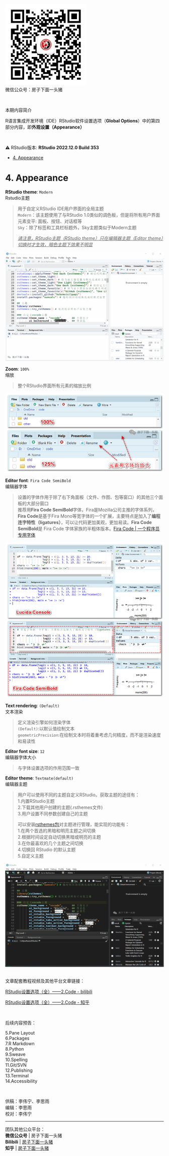 ![公众号](/Platform_materials/公众号二维码.jpg)    
  微信公众号：房子下面一头猪    

<br>

本期内容简介  

R语言集成开发环境（IDE）RStudio软件设置选项（**Global Options**）中的第四部分内容，即**外观设置（Appearance）**  
  
<br>  

:warning: RStudio版本: **RStudio 2022.12.0 Build 353**   

- [4. Appearance](#4-Appearance)  

#  4. Appearance  
  
**RStudio theme**: `Modern`  
  Rstudio主题  
> 用于自定义RStudio IDE用户界面的全局主题  
> `Modern`：该主题使用了与RStudio 1.0类似的调色板，但是将所有用户界面元素变平: 面板、按钮、对话框等  
> `Sky`：除了标签和工具栏标题外，Sky主题类似于Modern主题  
>  
>  _<u>请注意，RStudio主题（RStudio theme）只在编辑器主题（Editor theme）切换时才生效，暗色主题下效果不明显</u>_  
  
![RStudio主题](/RStudio设置选项/Appearance/image/RStudio主题.gif)  
  
**Zoom**: `100%`  
  缩放  
> 整个RStudio界面所有元素的缩放比例  
  
![全局缩放](/RStudio设置选项/Appearance/image/全局缩放.png)  
  
**Editor font**: `Fira Code SemiBold`  
  编辑器字体  
> 设置的字体作用于除了右下角面板（文件、作图、包等窗口）的其他三个面板的大部分窗口  
> 推荐用**Fira Code SemiBold**字体，Fira是Mozilla公司主推的字体系列，**Fira Code**是基于Fira Mono等宽字体的一个扩展，主要特点是加入了**编程连字特性（ligatures）**，可以让代码更加美观，更加易读。**Fira Code SemiBold**是 Fira Code 字体家族的半粗体版本。[Fira Code | 一个程序员专用字体](https://zhuanlan.zhihu.com/p/28134371)  
  
![Fira字体](/RStudio设置选项/Appearance/image/Fira字体.png)  
  
**Text rendering**: `(Default)`  
  文本渲染  
>  定义渲染引擎如何渲染字体   
>  `(Default)`:以默认值绘制文本  
>  `geometricPrecision`:在绘制文本时将着重考虑几何精度，而不是渲染速度和易读性  
  
**Editor font size**: `12`  
编辑器字体大小  
> 与字体设置选项的作用范围一致  
  
**Editor theme**: `Textmate(default)`  
  编辑器主题  
> 用户可以使用不同的主题自定义RStudio。获取主题的途径有：  
> 1.内置RStudio主题  
> 2.下载其他用户创建的主题(.rsthemes文件)  
> 3.用户设置不同参数创建自己的主题  
>  
> 可以安装[rsthemes包](https://github.com/gadenbuie/rsthemes)对主题进行管理，能实现的功能有：  
> 1.在两个首选的黑暗和明亮主题之间切换  
> 2.根据时间设定自动切换黑暗或明亮的主题  
> 3.在你最喜欢的几个主题之间切换  
> 4.切换回 RStudio 的默认主题  
> 5.自定义主题  
  
![主题切换和rsthemes包](/RStudio设置选项/Appearance/image/主题切换和rsthemes包.gif)
  

<br>  
文章配套教程视频及其他平台文章链接：

[RStudio设置选项（全）——2.Code - bilibili]()

[RStudio设置选项（全）——2.Code - 知乎](h)

<br>

后续内容预告：  
  
5.Pane Layout  
6.Packages  
7.R Markdown  
8.Python  
9.Sweave  
10.Spelling  
11.Git/SVN  
12.Publishing  
13.Terminal  
14.Accessibility  

<br>

供稿：李伟宁、李思雨  
编辑：李思雨  
校对：李伟宁  

---
  
团队其他公众平台：  
**微信公众号** | 房子下面一头猪  
**Bilibili** | [房子下面一头猪](https://space.bilibili.com/1521325260)  
**知乎** | [房子下面一头猪](https://www.zhihu.com/people/mang-guo-c-60-10)

